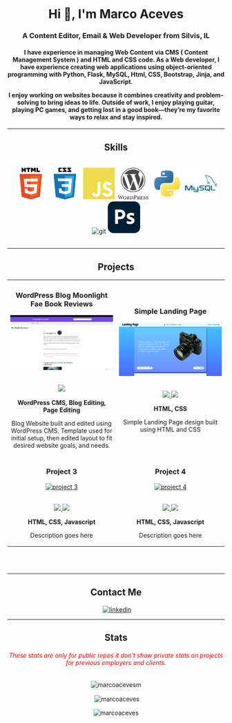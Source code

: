 <h1 align="center">Hi 👋, I'm Marco Aceves</h1>
<h3 align="center">A Content Editor, Email & Web Developer from Silvis, IL</h3>
<h4 align="center">I have experience in managing Web Content via CMS ( Content Management System ) and HTML and CSS code. As a Web developer, I have experience creating web applications using object-oriented programming with Python, Flask, MySQL, Html, CSS, Bootstrap, Jinja, and JavaScript.

I enjoy working on websites because it combines creativity and problem-solving to bring ideas to life. Outside of work, I enjoy playing guitar, playing PC games, and getting lost in a good book—they’re my favorite ways to relax and stay inspired. </h4>

<hr>


<!-- TECHS -->

<h2 align="center">Skills</h2>

<div align="center">
                <br>
                    <div align="center" >  
                      <img src="https://raw.githubusercontent.com/devicons/devicon/master/icons/html5/html5-original-wordmark.svg" alt="html5" width="75" height="75"/> 
			<img src="https://raw.githubusercontent.com/devicons/devicon/master/icons/css3/css3-original-wordmark.svg" alt="css3" width="75" height="75"/>
                      <img src="https://raw.githubusercontent.com/devicons/devicon/1119b9f84c0290e0f0b38982099a2bd027a48bf1/icons/javascript/javascript-plain.svg" alt="css3" width="75" height="75"/>
                      <img src="https://raw.githubusercontent.com/devicons/devicon/1119b9f84c0290e0f0b38982099a2bd027a48bf1/icons/wordpress/wordpress-plain-wordmark.svg" alt="wordpress" width="75" height="75"/>
                      <img src="https://raw.githubusercontent.com/devicons/devicon/ca28c779441053191ff11710fe24a9e6c23690d6/icons/python/python-original.svg" alt="python" width="75" height="75"/>
                      <img src="https://raw.githubusercontent.com/devicons/devicon/ca28c779441053191ff11710fe24a9e6c23690d6/icons/mysql/mysql-plain-wordmark.svg" alt="mysql" width="75" height="75"/>
                      <img src="https://www.vectorlogo.zone/logos/git-scm/git-scm-icon.svg" alt="git" width="75" height="75"/> 
                      <img src="https://raw.githubusercontent.com/devicons/devicon/ca28c779441053191ff11710fe24a9e6c23690d6/icons/photoshop/photoshop-plain.svg" alt="photoshop" width="75" height="75"/> 

</div>

</div>

<br>
<hr>

<!-- PROJECTS -->

<h2 align="center">Projects</h2>
<div align="center">
	<table>
		<tr>
			<td width="50%">
				<h3 align="center">WordPress Blog Moonlight Fae Book Reviews</h3>
				<div align="center">  
					<a href='https://moonlightfaebooks.wordpress.com' target="_blank">
						<img src="https://github.com/marcoaceves/marcoaceves/blob/main/wordpress_moonlight.png?raw=true" alt="project 1" height="100%" />
					</a>
					<br>
					<br>
					<p>
						<a href="https://moonlightfaebooks.wordpress.com" target="_blank">
              <img src="https://img.shields.io/badge/Live-lightgrey?style=for-the-badge&color=0892d0"/>
						</a>
					</p>
					<p><strong>WordPress CMS, Blog Editing, Page Editing</strong></p>
          <p>
						Blog Website built and edited using WordPress CMS. Template used for initial setup, then edited layout to fit desired website goals, and needs. 
					</p>
				</div>
			</td>
			<td width="50%">
				<h3 align="center">Simple Landing Page</h3>
				<div align="center" >  
					<a href='https://marcoaceves.vercel.app/landing.html' target="_blank">
						<img src="https://github.com/marcoaceves/marcoaceves/blob/main/simple_landing_page.png?raw=true" alt="simple-landing-page" height="100%" />
					</a>
					<br>
					<br>
					<p>
						<a href="https://github.com/marcoaceves/landing_page" target="_blank">
							<img src="https://img.shields.io/badge/Repo-lightgrey?style=for-the-badge&logo=github"/>
						</a>  
						<a href="https://marcoaceves.vercel.app/landing.html" target="_blank">
							<img src="https://img.shields.io/badge/Live-lightgrey?style=for-the-badge&color=0892d0"/>
						</a>	
					</p>
					 <p><strong>HTML, CSS</strong></p>
					<p>Simple Landing Page design built using HTML and CSS</p>
				</div>
        </tr>
	    <tr>
            <td width="50%">
                <h3 align="center">Project 3</h3>
                <div align="center" >  
                    <a href='https://codingphase.com' target="_blank">
                        <img src="https://raw.githubusercontent.com/joesantosgarcia/joesantosgarcia/main/assets/projectthumb.jpg" alt="project 3" height="100%" />
                    </a>
                    <br>
                    <br>
                    <p>
                        <a href="https://codingphase.com" target="_blank">
							<img src="https://img.shields.io/badge/Repo-lightgrey?style=for-the-badge&logo=github"/>
						</a>  
						<a href="https://codingphase.com" target="_blank">
							<img src="https://img.shields.io/badge/Live-lightgrey?style=for-the-badge&color=0892d0"/>
						</a>
                    </p>
                    <p><strong>HTML, CSS, Javascript</strong></p>
		    <p>Description goes here</p>
                </div>
            </td>
            <td width="50%">
                <h3 align="center">Project 4</h3>
                <div align="center">  
                    <a href='https://img.shields.io/badge/Live-lightgrey?style=for-the-badge&color=0892d0' target="_blank">
                        <img src="https://raw.githubusercontent.com/joesantosgarcia/joesantosgarcia/main/assets/projectthumb.jpg" alt="project 4" height="100%" />
                    </a>
                    <br>
                    <br>
                    <p>
                        <a href="https://codingphase.com" target="_blank">
							<img src="https://img.shields.io/badge/Repo-lightgrey?style=for-the-badge&logo=github"/>
						</a>  
						<a href="https://codingphase.com" target="_blank">
							<img src="https://img.shields.io/badge/Live-lightgrey?style=for-the-badge&color=0892d0"/>
						</a>	
                    </p>
                    <p><strong>HTML, CSS, Javascript</strong></p>
		    <p>Description goes here</p>
                </div>	
            </td>
        </tr>
	</table>
</div>
<br />
<br />
<hr>


<!-- SOCIALS -->

<h2 align="center">Contact Me</h2>
<p align="center">
	&nbsp&nbsp&nbsp
<a href="https://www.linkedin.com/in/marco-aceves/" target="blank"><img align="center" src="https://raw.githubusercontent.com/rahuldkjain/github-profile-readme-generator/master/src/images/icons/Social/linked-in-alt.svg" alt="linkedin" height="30" width="40" /></a>&nbsp&nbsp&nbsp
</p>

<hr>


<!-- STATS -->
<div align="center" margin="100px 0 0 0">

<h2 align="center">Stats</h2>
<h6 style="color:red">These stats are only for public repos it don't show private stats on projects for previous employers and clients.</h6>

  <p><img align="center" src="https://github-readme-stats.vercel.app/api/top-langs?username=marcoaceves&show_icons=true&locale=en&layout=compact" alt="marcoacevesm" /></p>

  <p>&nbsp;<img align="center" src="https://github-readme-stats.vercel.app/api?username=marcoaceves&show_icons=true&locale=en" alt="marcoaceves" /></p>

  <p><img align="center" src="https://github-readme-streak-stats.herokuapp.com/?user=marcoaceves&" alt="marcoaceves" /></p>
</div>
<br>

<!--
**marcoaceves/marcoaceves** is a ✨ _special_ ✨ repository because its `README.md` (this file) appears on your GitHub profile.

Here are some ideas to get you started:

- 🔭 I’m currently working on ...
- 🌱 I’m currently learning ...
- 👯 I’m looking to collaborate on ...
- 🤔 I’m looking for help with ...
- 💬 Ask me about ...
- 📫 How to reach me: ...
- 😄 Pronouns: ...
- ⚡ Fun fact: ...
-->
